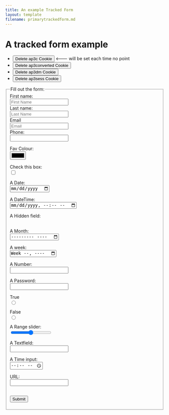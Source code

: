 ```yaml
---
title: An example Tracked Form
layout: template
filename: primarytrackedform.md
--- 
```

<!-- Ortto robert capture code -->
<script>
    window.ap3c = window.ap3c || {};
    var ap3c = window.ap3c;
    ap3c.cmd = ap3c.cmd || [];
    ap3c.cmd.push(function() {
        ap3c.init('YdOVzkqoVlq0G5Pscm9iZXJ0', 'https://testsubdomain.robs2.qa.lulzderp.com/');
        ap3c.track({v: 0});
    });
    ap3c.activity = function(act) { ap3c.act = (ap3c.act || []); ap3c.act.push(act); };
    var s, t; s = document.createElement('script'); s.type = 'text/javascript'; s.src = "https://testsubdomain.robs2.qa.lulzderp.com/app.js";
    t = document.getElementsByTagName('script')[0]; t.parentNode.insertBefore(s, t);
</script>


<script>
let delete_cookie = function(name) {
    document.cookie = name +'=; Path=/; Expires=Thu, 01 Jan 1970 00:00:01 GMT;';
	console.log("Deleted ", name, "cookie");
};
</script>


# A tracked form example

* <button onclick="delete_cookie('ap3c')">Delete ap3c Cookie</button> <--- will be set each time no point
* <button onclick="delete_cookie('ap3converted')">Delete ap3converted Cookie</button>
* <button onclick="delete_cookie('ap3dm')">Delete ap3dm Cookie</button>
* <button onclick="delete_cookie('ap3sess')">Delete ap3sess Cookie</button>




<fieldset>
    <legend>Fill out the form:</legend>
<form id="allfieldsform" action="">
  <label for="fname">First name:</label><br>
  <input type="text" id="fname" name="fname" placeholder="First Name"/><br>
  <label for="lname">Last name:</label><br>
  <input type="text" id="lname" name="lname" placeholder="Last Name"/><br>
  <label for="email">Email</label><br>
  <input type="email" id="email" name="email" placeholder="Email"/><br>
  <label for="phone">Phone:</label><br>
  <input type="tel" id="phone" name="phone"><br>

  <label for="color">Fav Colour:</label><br>
  <input type="color" id="color" name="color"/><br>

  <label for="checkbox">Check this box:</label><br>
  <input type="checkbox" id="checkbox" name="checkbox" value="checked!"/><br>

<label for="date">A Date:</label><br>
<input type="date" id="date" name="date"/><br>

<label for="datetime">A DateTime:</label><br>
<input type="datetime-local" id="datetime" name="datetime"/><br>

<label for="hidden">A Hidden field:</label><br>
<input type="hidden" id="hidden" name="hidden" value="hiddenvalue"/><br>


<label for="month">A Month:</label><br>
<input type="month" id="month" name="month"/><br>

<label for="week">A week:</label><br>
<input type="week" name="week" id="week"/><br>

<label for="number">A Number:</label><br>
<input type="number" id="number" name="number"/><br>

<label for="password">A Password:</label><br>
<input type="password" id="password" name="password"/><br>

<label for="radio1">True</label><br>
<input type="radio" id="radio1" name="radio" value="true"/><br>

<label for="radio2">False</label><br>
<input type="radio" id="radio2" name="radio" value="false"/><br>

<label for="range">A Range slider:</label><br>
<input type="range" id="range" name="range"/><br>

<label for="text">A Textfield:</label><br>
<input type="text" id="text" name="text"/><br>

<label for="time">A Time input:</label><br>
<input type="time" id="time" name="time"/><br>

<label for="url">URL:</label><br>
<input type="url" id="url" name="url"/><br><br>
 
  <input type="submit" value="Submit"/>
</form> 

</fieldset>


